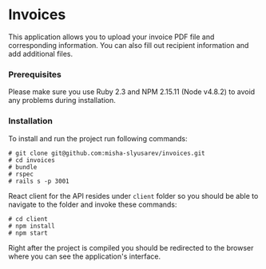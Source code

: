 # Invoices

This application allows you to upload your invoice PDF file and corresponding information. You can also fill out recipient information and add additional files.

### Prerequisites

Please make sure you use Ruby 2.3 and NPM 2.15.11 (Node v4.8.2) to avoid any problems during installation.

### Installation

To install and run the project run following commands:
```
# git clone git@github.com:misha-slyusarev/invoices.git
# cd invoices
# bundle
# rspec
# rails s -p 3001
```

React client for the API resides under `client` folder so you should be able to navigate to the folder and invoke these commands:
```
# cd client
# npm install
# npm start
```

Right after the project is compiled you should be redirected to the browser where you can see the application's interface.

